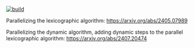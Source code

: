 [![build](https://github.com/tbarron-xyz/cuda-factorization/actions/workflows/build.yml/badge.svg)](https://github.com/tbarron-xyz/cuda-factorization/actions/workflows/build.yml)

Parallelizing the lexicographic algorithm: https://arxiv.org/abs/2405.07989 

Parallelizing the dynamic algorithm, adding dynamic steps to the parallel lexicographic algorithm: https://arxiv.org/abs/2407.20474
